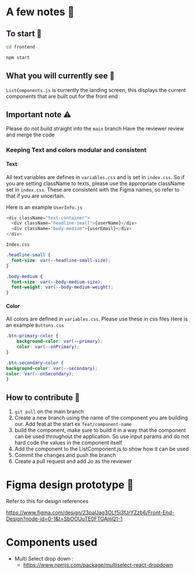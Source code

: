 # A few notes 📝

## To start 🚀 
``` bash
cd frontend
```
``` bash
npm start
```

## What you will currently see 👀
`ListComponents.js` is currently the landing screen, this displays the current components that are built out for the front end

## Important note ⚠️
Please do not build straight into the `main` branch
Have the reviewer review and merge the code

### Keeping Text and colors modular and consistent
#### Text 
All text variables are defines in `variables.css` and is set in `index.css`. So if you are setting className to texts, please use the appropriate className set in `index.css`. These are consistent with the Figma names, so refer to that if you are uncertain.

Here is an example 
`UserInfo.js`
```javascript
<div className="text-container">
  <div className="headline-small">{userName}</div>
  <div className="body-medium">{userEmail}</div>
</div>
```

`Index.css`
```css
.headline-small {
  font-size: var(--headline-small-size);
}

.body-medium {
  font-size: var(--body-medium-size);
  font-weight: var(--body-medium-weight);
}
```

#### Color
All colors are defined in `variables.css`. Please use these in css files 
Here is an example 
`Buttons.css`
```css
.btn-primary-color {
    background-color: var(--primary);
    color: var(--onPrimary);
}

.btn-secondary-color {
background-color: var(--secondary);
color: var(--onSecondary);
}
```
## How to contribute 🤝
  1. `git pull` on the main branch
  2. Create a new branch using the name of the component you are building our. Add feat at the start ex `feat/component-name`
  3. build the component, make sure to build it in a way that the component can be used throughout the application. So use input params and do not hard code the values in the component itself
  4. Add the component to the ListComponent.js to show how it can be used
  5. Commit the changes and push the branch
  6. Create a pull request and add Jo as the reviewer

# Figma design prototype 🎨
Refer to this for design references

https://www.figma.com/design/23paUag3OLf5j3fJrYZzb6/Front-End-Design?node-id=0-1&t=SbOOUuTE0FTGAmQ1-1

# Components used
  - Multi Select drop down :
    - https://www.npmjs.com/package/multiselect-react-dropdown  
